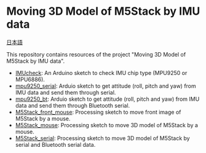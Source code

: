 # Moving 3D Model of M5Stack by IMU data

[日本語](README_jp.md)

This repository contains resources of the project "Moving 3D Model of M5Stack by IMU data".

* [IMUcheck](IMUcheck): An Arduino sketch to check IMU chip type (MPU9250 or MPU6886).
* [mpu9250_serial](mpu9250_serial): Arduio sketch to get attitude (roll, pitch and yaw) from IMU data and send them through serial.
* [mpu9250_bt](mpu9250_bt): Arduio sketch to get attitude (roll, pitch and yaw) from IMU data and send them through Bluetooth serial.
* [M5Stack_front_mouse](M5Stack_front_mouse): Processing sketch to move front image of M5Stack by a mouse.
* [M5Stack_mouse](M5Stack_mouse): Processing sketch to move 3D model of M5Stack by a mouse.
* [M5Stack_serial](M5Stack_serial): Processing sketch to move 3D model of M5Stack by serial and Bluetooth serial data.
